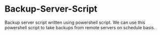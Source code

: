 # Backup-Server-Script
Backup server script written using powershell script. We can use this powershell script to take backups from remote servers on schedule basis.

